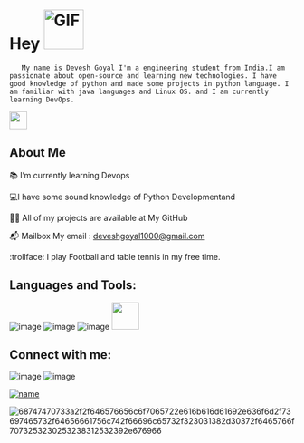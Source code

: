   # Hey        <img alt="GIF" src="https://github.com/TheDudeThatCode/TheDudeThatCode/blob/master/Assets/wave.gif" width="70" />
     
 
 
       My name is Devesh Goyal I'm a engineering student from India.I am passionate about open-source and learning new technologies. I have good knowledge of python and made some projects in python language. I am familiar with java languages and Linux OS. and I am currently learning DevOps. 

                                                      
 <img src="https://github.com/TheDudeThatCode/TheDudeThatCode/blob/master/Assets/Developer.gif" width="31px"> 
 
	
## About Me


:books: I’m currently learning Devops  

 💻I have some sound knowledge of Python Developmentand

:man_technologist: All of my projects are available at My GitHub

:mailbox_with_mail: Mailbox My email : deveshgoyal1000@gmail.com

:trollface: I play Football and table tennis in my free time.


## Languages and Tools:

![image](https://user-images.githubusercontent.com/93080269/175566548-306dcb48-d75d-4ae6-b007-c03d3c180ac8.png)
![image](https://user-images.githubusercontent.com/93080269/175566378-4e471baa-3e1d-46c6-9f43-6d73b425205e.png)
![image](https://user-images.githubusercontent.com/93080269/175567686-c5da7bf3-ba61-487d-86f2-a536561ffb11.png)
<a href="url"><img src="http://user-images.githubusercontent.com/93080269/175567660-26d42a83-7234-444d-960a-f0c59b699707.png" height="48" width="48" ></a>

## Connect with me:
![image](https://user-images.githubusercontent.com/93080269/175568881-c09d9090-c08c-4c26-9592-dc3030dd8759.png)
![image](https://user-images.githubusercontent.com/93080269/175569016-b151f6d9-7b40-4948-9526-70436b8a4744.png)

[![name](https://user-images.githubusercontent.com/93080269/175568881-c09d9090-c08c-4c26-9592-dc3030dd8759.png)](https://www.linkedin.com/in/devesh-goyal-99a5561a1/)




![68747470733a2f2f646576656c6f7065722e616b616d61692e636f6d2f73697465732f64656661756c742f66696c65732f323031382d30372f6465766f7073253230253238312532392e676966](https://user-images.githubusercontent.com/93080269/175954910-ffa6c2c9-6d09-44ce-8052-609fa72eb481.gif)



